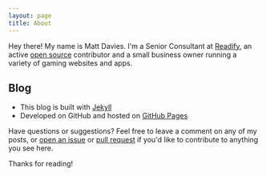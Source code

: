```yaml
---
layout: page
title: About
---
```


Hey there! My name is Matt Davies. I'm a Senior Consultant at [Readify](http://readify.net), an active [open source](https://github.com/MRCollective) contributor and a small business owner running a variety of gaming websites and apps.

## Blog

* This blog is built with [Jekyll](http://jekyllrb.com)
* Developed on GitHub and hosted on [GitHub Pages](https://pages.github.com)

Have questions or suggestions? Feel free to leave a comment on any of my posts, or [open an issue](https://github.com/MattDavies/mattdavies.github.io/issues/new) or [pull request](https://github.com/MattDavies/mattdavies.github.io/pulls) if you'd like to contribute to anything you see here.

Thanks for reading!
